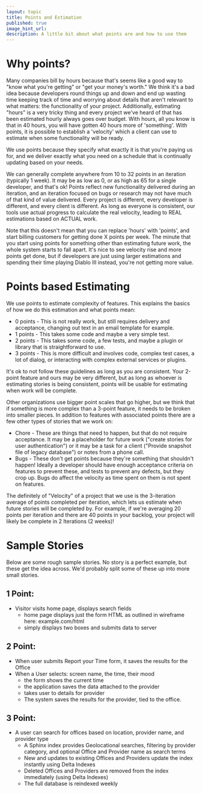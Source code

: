 ```yaml
---
layout: topic
title: Points and Estimation
published: true
image_hint_url:
description: A little bit about what points are and how to use them
---
```


# Why points?

Many companies bill by hours because that's seems like a good way to "know what you're getting" or "get your money's worth."   We think it's a bad idea because developers round things up and down and end up wasting time keeping track of time and worrying about details that aren't relevant to what matters:  the functionality of your project. Additionally, estimating "hours" is a very tricky thing and every project we've heard of that has been estimated hourly always goes over budget. With hours, all you know is that in 40 hours, you will have gotten 40 hours more of 'something'. With points, it is possible to establish a 'velocity' which a client can use to estimate when some functionality will be ready.

We use points because they specify what exactly it is that you're paying us for, and we deliver exactly what you need on a schedule that is continually updating based on your needs.

We can generally complete anywhere from 10 to 32 points in an iteration (typically 1 week). It may be as low as 0, or as high as 65 for a single developer, and that's ok! Points reflect new functionality delivered during an iteration, and an iteration focused on bugs or research may not have much of that kind of value delivered. Every project is different, every developer is different, and every client is different. As long as everyone is consistent, our tools use actual progress to calculate the real velocity, leading to REAL estimations based on ACTUAL work.

Note that this doesn't mean that you can replace 'hours' with 'points', and start billing customers for getting done X points per week. The minute that you start using points for something other than estimating future work, the whole system starts to fall apart. It's nice to see velocity rise and more points get done, but if developers are just using larger estimations and spending their time playing Diablo III instead, you're not getting more value.

# Points based Estimating

We use points to estimate complexity of features. This explains the basics of how we do this estimation and what points mean:

* 0 points - This is not really work, but still requires delivery and acceptance, changing out text in an email template for example.
* 1 points - This takes some code and maybe a very simple test.
* 2 points - This takes some code, a few tests, and maybe a plugin or library that is straightforward to use.
* 3 points - This is more difficult and involves code, complex test cases, a lot of dialog, or interacting with complex external services or plugins.

It's ok to not follow these guidelines as long as you are consistent. Your 2-point feature and ours may be very different, but as long as whoever is estimating stories is being consistent, points will be usable for estimating when work will be complete.

Other organizations use bigger point scales that go higher, but we think that if something is more complex than a 3-point feature, it needs to be broken into smaller pieces. In addition to features with associated points there are a few other types of stories that we work on:

* Chore - These are things that need to happen, but that do not require acceptance. It may be a placeholder for future work ("create stories for user authentication") or it may be a task for a client ("Provide snapshot file of legacy database") or notes from a phone call.
* Bugs - These don't get points because they're something that shouldn't happen! Ideally a developer should have enough acceptance criteria on features to prevent these, and tests to prevent any defects, but they crop up.  Bugs do affect the velocity as time spent on them is not spent on features.

The definitely of "Velocity" of a project that we use is the 3-iteration average of points completed per iteration, which lets us estimate when future stories will be completed by. For example, if we're averaging 20 points per iteration and there are 40 points in your backlog, your project will likely be complete in 2 Iterations (2 weeks)!

# Sample Stories

Below are some rough sample stories. No story is a perfect example, but these get the idea across. We'd probably split some of these up into more small stories.

## 1 Point:
* Visitor visits home page, displays search fields
  * home page displays just the form HTML as outlined in wireframe here: example.com/html
  * simply displays two boxes and submits data to server

## 2 Point:
* When user submits Report your Time form, it saves the results for the Office
* When a User selects: screen name, the time, their mood
  * the form shows the current time
  * the application saves the data attached to the provider
  * takes user to details for provider
  * The system saves the results for the provider, tied to the office.

## 3 Point:
* A user can search for offices based on location, provider name, and provider type
  * A Sphinx index provides Geolocational searches, filtering by provider category, and optional Office and Provider name as search terms
  * New and updates to existing Offices and Providers update the index instantly using Delta Indexes
  * Deleted Offices and Providers are removed from the index immediately (using Delta Indexes)
  * The full database is reindexed weekly

